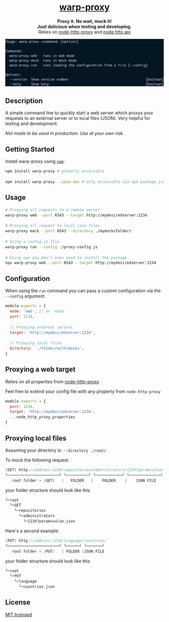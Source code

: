<h1 align="center">
  <a href="https://www.wearereasonablepeople.com/">
    warp-proxy
  </a>
</h1>

<p align="center">
  <strong>Proxy it. No wait,  mock it!</strong><br />
  <strong>Just delicious when testing and developing.</strong><br />
  <span>Relies on <a href="https://github.com/http-party/node-http-proxy">
    node-http-proxy</a> and <a href="https://nodejs.org/api/http.html">
    node http api
  </a></span>
</p>

<p align="center">
  <img src="docs/cli.png" alt="Cli" />
</p>

## Description
A simple command line to quickly start a web server which proxys your requests to an external server or to local files (JSON).
Very helpful for testing and development.

*Not made to be used in production. Use at your own risk.*

## Getting Started

Install warp-proxy using [`npm`](https://www.npmjs.com/):

```bash
npm install warp-proxy # globally accessible

npm install warp-proxy --save-dev # only accessible via npm package.json commands
```

## Usage
```bash
# Proxying all requests to a remote server
warp-proxy web --port 6543 --target http://mydesiredserver:1234 

# Proxying all request to local json files
warp-proxy mock --port 6543 --directory ./mymocksfolder/

# Using a config.js file
warp-proxy run --config ./proxy-config.js

# Using npx you don't even need to install the package
npx warp-proxy web --port 6543 --target http://mydesiredserver:1234
```

## Configuration
When using the `run` command you can pass a custom configuration via the `--config` argument.

```js
module.exports = {
  mode: 'web', // or 'mock'
  port: 1234,

  // Proxying external servers
  target: 'http://mydesiredserver:1234',

  // Proxying local files
  directory: './folder/with/mocks',
}
```

## Proxying a web target
Relies on all properties from [node-http-proxy](https://github.com/http-party/node-http-proxy#options)

Feel free to extend your config file with any property from `node-http-proxy`

```js
module.exports = {
  port: 1234,
  target: 'http://mydesiredserver:1234',
  ...node_http_proxy_properties
}
```

## Proxying local files
Assuming your directory is: `--directory ./root/`

To mock the following request: 
```c#
[GET] http://address:1234/repositories/administrators/1234?param=value
└───────────────────────┘ └──────────┘ └────────────┘ └──────────────┘
   root folder + /GET/   |   FOLDER   |    FOLDER    |    JSON FILE
```

your folder structure should look like this
```bash
└─root
  └─GET
    └─repositories
      └─administrators
        └─1234?param=value.json
```




Here's a second example:
```c#
[PUT] http://address:1234/language/countries/`
└───────────────────────┘ └──────┘ └───────┘
   root folder + /PUT/   | FOLDER |JSON FILE
```

your folder structure should look like this

```bash
└─root
  └─PUT
    └─language
      └─countries.json
```

## License

[MIT licensed](./LICENSE)
